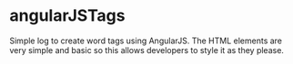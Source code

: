 # angularJSTags
Simple log to create word tags using AngularJS. The HTML elements are very simple and basic so this allows developers to style it as they please.
